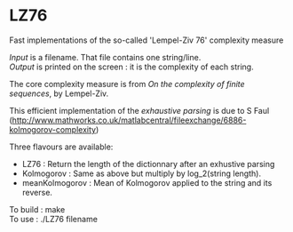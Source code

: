 LZ76
===

Fast implementations of the so-called 'Lempel-Ziv 76' complexity measure

*Input* is a filename. That file contains one string/line.<br>
*Output* is printed on the screen : it is the complexity of each string.

The core complexity measure is from *On the complexity of finite sequences*, by Lempel-Ziv.

This efficient implementation of the *exhaustive parsing* is due to S Faul (http://www.mathworks.co.uk/matlabcentral/fileexchange/6886-kolmogorov-complexity)

Three flavours are available:
 - LZ76 : Return the length of the dictionnary after an exhustive parsing
 - Kolmogorov : Same as above but multiply by log_2(string length).
 - meanKolmogorov : Mean of Kolmogorov applied to the string and its reverse.


To build : make<br>
To use : ./LZ76 filename
